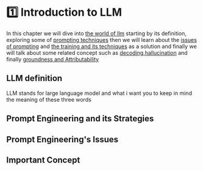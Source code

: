 # 1️⃣ Introduction to LLM
In this chapter we will dive into <u>the world of llm</u> starting by its definition, exploring  some of <u>prompting techniques</u> then we will learn about the <u >issues of prompting</u>
and  <u>the training and its techniques</u> as a solution and finally  we will talk about  some related concept such as <u>decoding</u>,<u>hallucination</u> and finally <u>groundness and Attributability</u>

## LLM definition 
LLM stands for large language model and what i want you to keep in mind the meaning of  these three words


## Prompt Engineering and its Strategies

## Prompt Engineering's Issues

## Important Concept 
